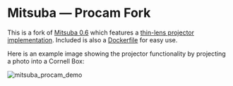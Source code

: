 Mitsuba — Procam Fork
===================================

This is a fork of [Mitsuba 0.6](https://www.mitsuba-renderer.org/index_old.html) which features a [thin-lens projector implementation](../master/src/emitters/projector.cpp). Included is also a [Dockerfile](../master/Dockerfile) for easy use.

Here is an example image showing the projector functionality by projecting a photo into a Cornell Box:

![mitsuba_procam_demo](../assets/mitsuba_procam_demo.png)
